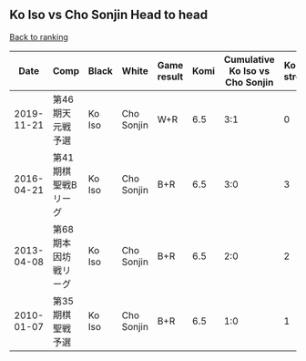 ## Ko Iso vs Cho Sonjin Head to head

[Back to ranking](../../index.md)




| **Date** | **Comp** | **Black** | **White** | **Game result** | **Komi** | **Cumulative Ko Iso vs Cho Sonjin** | **Ko Iso streak** | **Cho Sonjin streak** | 
| --- | --- | --- | --- | --- | --- | --- | --- | --- |
| 2019-11-21 | 第46期天元戦予選 | Ko Iso | Cho Sonjin | W+R | 6.5 | 3:1 | 0 | 1 | 
| 2016-04-21 | 第41期棋聖戦Bリーグ | Ko Iso | Cho Sonjin | B+R | 6.5 | 3:0 | 3 | 0 | 
| 2013-04-08 | 第68期本因坊戦リーグ | Ko Iso | Cho Sonjin | B+R | 6.5 | 2:0 | 2 | 0 | 
| 2010-01-07 | 第35期棋聖戦予選 | Ko Iso | Cho Sonjin | B+R | 6.5 | 1:0 | 1 | 0 |




